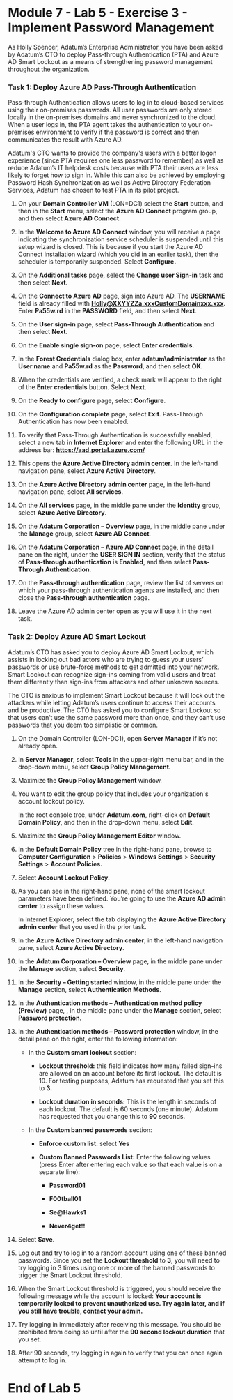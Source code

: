 # Module 7 - Lab 5 - Exercise 3 - Implement Password Management 

As Holly Spencer, Adatum’s Enterprise Administrator, you have been asked by Adatum’s CTO to deploy Pass-through Authentication (PTA) and Azure AD Smart Lockout as a means of strengthening password management throughout the organization. 

### Task 1: Deploy Azure AD Pass-Through Authentication 

Pass-through Authentication allows users to log in to cloud-based services using their on-premises passwords. All user passwords are only stored locally in the on-premises domains and never synchronized to the cloud. When a user logs in, the PTA agent takes the authentication to your on-premises environment to verify if the password is correct and then communicates the result with Azure AD.   

‎Adatum's CTO wants to provide the company's users with a better logon experience (since PTA requires one less password to remember) as well as reduce Adatum’s IT helpdesk costs because with PTA their users are less likely to forget how to sign in. While this can also be achieved by employing Password Hash Synchronization as well as Active Directory Federation Services, Adatum has chosen to test PTA in its pilot project.

1. On your **Domain Controller VM** (LON=DC1) select the **Start** button, and then in the **Start** menu, select the **Azure AD Connect** program group, and then select **Azure AD Connect**.

2. In the **Welcome to Azure AD Connect** window, you will receive a page indicating the synchronization service scheduler is suspended until this setup wizard is closed. This is because if you start the Azure AD Connect installation wizard (which you did in an earlier task), then the scheduler is temporarily suspended. Select **Configure.**

3. On the **Additional tasks** page, select the **Change user Sign-in** task and then select **Next**. 

4. On the **Connect to Azure AD** page, sign into Azure AD. The **USERNAME** field is already filled with **Holly@XXYYZZa.xxxCustomDomainxxx.xxx.** Enter **Pa55w.rd** in the **PASSWORD** field, and then select **Next**.

5. On the **User sign-in** page, select **Pass-Through Authentication** and then select **Next**. 

6. On the **Enable single sign-on** page, select **Enter credentials**. 

7. In the **Forest Credentials** dialog box, enter **adatum\administrator** as the **User name** and **Pa55w.rd** as the **Password**, and then select **OK**. 

8. When the credentials are verified, a check mark will appear to the right of the **Enter credentials** button. Select **Next**. 

9. On the **Ready to configure** page, select **Configure**. 

10. On the **Configuration complete** page, select **Exit**. Pass-Through Authentication has now been enabled.  

11. To verify that Pass-Through Authentication is successfully enabled, select a new tab in **Internet Explorer** and enter the following URL in the address bar: **https://aad.portal.azure.com/**

12. This opens the **Azure Active Directory admin center**. In the left-hand navigation pane, select **Azure Active Directory**. 

13. On the **Azure Active Directory admin center** page, in the left-hand navigation pane, select **All services**.

14. On the **All services** page, in the middle pane under the **Identity** group, select **Azure Active Directory**. 

15. On the **Adatum Corporation – Overview** page, in the middle pane under the **Manage** group, select **Azure AD Connect**.

16. On the **Adatum Corporation – Azure AD Connect** page, in the detail pane on the right, under the **USER SIGN IN** section, verify that the status of **Pass-through authentication** is **Enabled**, and then select **Pass-Through Authentication**. 

17. On the **Pass-through authentication** page, review the list of servers on which your pass-through authentication agents are installed, and then close the **Pass-through authentication** page. 

18. Leave the Azure AD admin center open as you will use it in the next task.
   

### Task 2: Deploy Azure AD Smart Lockout

Adatum’s CTO has asked you to deploy Azure AD Smart Lockout, which assists in locking out bad actors who are trying to guess your users’ passwords or use brute-force methods to get admitted into your network. Smart Lockout can recognize sign-ins coming from valid users and treat them differently than sign-ins from attackers and other unknown sources. 

The CTO is anxious to implement Smart Lockout because it will lock out the attackers while letting Adatum’s users continue to access their accounts and be productive. The CTO has asked you to configure Smart Lockout so that users can’t use the same password more than once, and they can’t use passwords that you deem too simplistic or common. 

1. On the Domain Controller (LON-DC1), open **Server Manager** if it’s not already open.

2. In **Server Manager**, select **Tools** in the upper-right menu bar, and in the drop-down menu, select **Group Policy Management.**

3. Maximize the **Group Policy Management** window.

4. You want to edit the group policy that includes your organization's account lockout policy.   <br/>

	‎In the root console tree, under **Adatum.com**, right-click on **Default Domain Policy,** and then in the drop-down menu, select **Edit**.

5. Maximize the **Group Policy Management Editor** window.

6. In the **Default Domain Policy** tree in the right-hand pane, browse to **Computer Configuration** > **Policies** > **Windows Settings** > **Security Settings** > **Account Policies.**

7. Select **Account Lockout Policy**.

8. As you can see in the right-hand pane, none of the smart lockout parameters have been defined. You’re going to use the **Azure AD admin center** to assign these values.   <br/>

	‎In Internet Explorer, select the tab displaying the **Azure Active Directory admin center** that you used in the prior task. 

9. In the **Azure Active Directory admin center**, in the left-hand navigation pane, select **Azure Active Directory**.

10. In the **Adatum Corporation – Overview** page, in the middle pane under the **Manage** section, select **Security**.

11. In the **Security – Getting started** window, in the middle pane under the **Manage** section, select **Authentication Methods**.

12. In the **Authentication methods – Authentication method policy (Preview)** page, , in the middle pane under the **Manage** section, select **Password protection.**

13. In the **Authentication methods – Password protection** window, in the detail pane on the right, enter the following information:

	- In the **Custom smart lockout** section:

		- **Lockout threshold:** this field indicates how many failed sign-ins are allowed on an account before its first lockout. The default is 10. For testing purposes, Adatum has requested that you set this to **3.**

		- **Lockout duration in seconds:** This is the length in seconds of each lockout. The default is 60 seconds (one minute). Adatum has requested that you change this to **90** seconds.

	- In the **Custom banned passwords** section:

		- **Enforce custom list**: select **Yes**

		- **Custom Banned Passwords** **List:** Enter the following values (press Enter after entering each value so that each value is on a separate line):

			- **Password01**

			- **F00tball01**

			- **Se@Hawks1**

			- **Never4get!!**

14. Select **Save**.

15. Log out and try to log in to a random account using one of these banned passwords. Since you set the **Lockout threshold** to **3**, you will need to try logging in 3 times using one or more of the banned passwords to trigger the Smart Lockout threshold. 

16. When the Smart Lockout threshold is triggered, you should receive the following message while the account is locked: **Your account is temporarily locked to prevent unauthorized use. Try again later, and if you still have trouble, contact your admin.**

17. Try logging in immediately after receiving this message. You should be prohibited from doing so until after the **90 second lockout duration** that you set. 

18. After 90 seconds, try logging in again to verify that you can once again attempt to log in. 
 

# End of Lab 5


